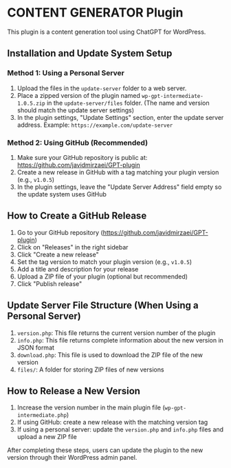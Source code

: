 # CONTENT GENERATOR Plugin

This plugin is a content generation tool using ChatGPT for WordPress.

## Installation and Update System Setup

### Method 1: Using a Personal Server

1. Upload the files in the `update-server` folder to a web server.
2. Place a zipped version of the plugin named `wp-gpt-intermediate-1.0.5.zip` in the `update-server/files` folder. (The name and version should match the update server settings)
3. In the plugin settings, "Update Settings" section, enter the update server address. Example: `https://example.com/update-server`

### Method 2: Using GitHub (Recommended)

1. Make sure your GitHub repository is public at: https://github.com/javidmirzaei/GPT-plugin
2. Create a new release in GitHub with a tag matching your plugin version (e.g., `v1.0.5`)
3. In the plugin settings, leave the "Update Server Address" field empty so the update system uses GitHub

## How to Create a GitHub Release

1. Go to your GitHub repository (https://github.com/javidmirzaei/GPT-plugin)
2. Click on "Releases" in the right sidebar
3. Click "Create a new release"
4. Set the tag version to match your plugin version (e.g., `v1.0.5`)
5. Add a title and description for your release
6. Upload a ZIP file of your plugin (optional but recommended)
7. Click "Publish release"

## Update Server File Structure (When Using a Personal Server)

1. `version.php`: This file returns the current version number of the plugin
2. `info.php`: This file returns complete information about the new version in JSON format
3. `download.php`: This file is used to download the ZIP file of the new version
4. `files/`: A folder for storing ZIP files of new versions

## How to Release a New Version

1. Increase the version number in the main plugin file (`wp-gpt-intermediate.php`)
2. If using GitHub: create a new release with the matching version tag
3. If using a personal server: update the `version.php` and `info.php` files and upload a new ZIP file

After completing these steps, users can update the plugin to the new version through their WordPress admin panel. 